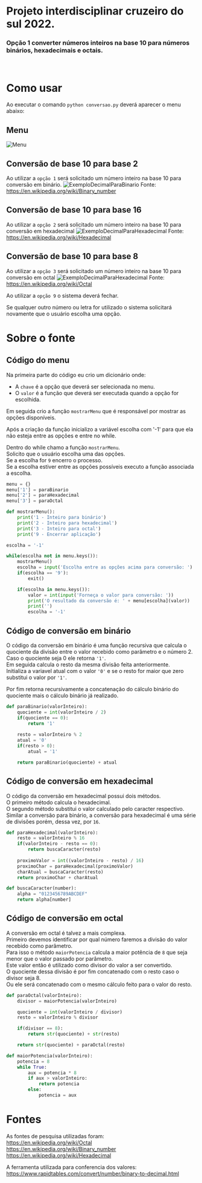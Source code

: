 # Projeto interdisciplinar cruzeiro do sul 2022.

### Opção 1 converter números inteiros na base 10 para números binários, hexadecimais e octais.
<br>


# Como usar

Ao executar o comando `python conversao.py` deverá aparecer o menu abaixo:

## Menu

![Menu](./assets/Menu.png)

## Conversão de base 10 para base 2
Ao utilizar a `opção 1` será solicitado um número inteiro na base 10 para conversão em binário.
![ExemploDecimalParaBinario](./assets/InteiroParaBinario.png)
Fonte: https://en.wikipedia.org/wiki/Binary_number

## Conversão de base 10 para base 16
Ao utilizar a `opção 2` será solicitado um número inteiro na base 10 para conversão em hexadecimal
![ExemploDecimalParaHexadecimal](./assets/InteiroParaHexa.png)
Fonte: https://en.wikipedia.org/wiki/Hexadecimal

## Conversão de base 10 para base 8
Ao utilizar a `opção 3` será solicitado um número inteiro na base 10 para conversão em octal
![ExemploDecimalParaHexadecimal](./assets/InteiroParaOctal.png)
Fonte: https://en.wikipedia.org/wiki/Octal

Ao utilizar a `opção 9` o sistema deverá fechar.

Se qualquer outro número ou letra for utilizado o sistema solicitará novamente que o usuário escolha uma opção.

# Sobre o fonte

## Código do menu
Na primeira parte do código eu crio um dicionário onde:
 - A `chave` é a opção que deverá ser selecionada no menu.
 - O `valor` é a função que deverá ser executada quando a opção for escolhida.

Em seguida crio a função `mostrarMenu` que é responsável por mostrar as opções disponíveis.

Após a criação da função inicializo a variável escolha com '-1' para que ela não esteja entre as opções e entre no while.

Dentro do while chamo a função `mostrarMenu`.<br>
Solicito que o usuário escolha uma das opções.<br>
Se a escolha for `9` encerro o processo.<br>
Se a escolha estiver entre as opções possíveis executo a função associada a escolha.

``` Python
menu = {}
menu['1'] = paraBinario
menu['2'] = paraHexadecimal
menu['3'] = paraOctal

def mostrarMenu():        
    print('1 - Inteiro para binário')
    print('2 - Inteiro para hexadecimal')
    print('3 - Inteiro para octal')
    print('9 - Encerrar aplicação')

escolha = '-1'

while(escolha not in menu.keys()):
    mostrarMenu()
    escolha = input('Escolha entre as opções acima para conversão: ')
    if(escolha == '9'):
        exit()

    if(escolha in menu.keys()):
        valor = int(input('Forneça o valor para conversão: '))
        print('O resultado da conversão é: ' + menu[escolha](valor))
        print('')
        escolha = '-1'
```

## Código de conversão em binário

O código da conversão em binário é uma função recursiva que calcula o quociente da divisão entre o valor recebido como parâmetro e o número 2.<br>
Caso o quociente seja 0 ele retorna `'1'`.<br>
Em seguida calcula o resto da mesma divisão feita anteriormente.<br>
Initializa a variavel atual com o valor `'0'` e se o resto for maior que zero substitui o valor por `'1'`.<br>

Por fim retorna recursivamente a concatenação do cálculo binário do quociente mais o cálculo binário já realizado.

``` Python
def paraBinario(valorInteiro):    
    quociente = int(valorInteiro / 2)    
    if(quociente == 0):
        return '1'
    
    resto = valorInteiro % 2    
    atual = '0'
    if(resto > 0):
        atual = '1'

    return paraBinario(quociente) + atual
```

## Código de conversão em hexadecimal

O código da conversão em hexadecimal possui dois métodos.<br>
O primeiro método calcula o hexadecimal.<br>
O segundo método substitui o valor calculado pelo caracter respectivo.<br>
Similar a conversão para binário, a conversão para hexadecimal é uma série de divisões porém, dessa vez, por `16`.

``` Python
def paraHexadecimal(valorInteiro):
    resto = valorInteiro % 16
    if(valorInteiro - resto == 0):
        return buscaCaracter(resto)
    
    proximoValor = int((valorInteiro - resto) / 16)
    proximoChar = paraHexadecimal(proximoValor)
    charAtual = buscaCaracter(resto)    
    return proximoChar + charAtual

def buscaCaracter(number):
    alpha = "0123456789ABCDEF"
    return alpha[number]
```

## Código de conversão em octal

A conversão em octal é talvez a mais complexa.<br>
Primeiro devemos identificar por qual número faremos a divisão do valor recebido como parâmetro.<br>
Para isso o método `maiorPotencia` calcula a maior potência de `8` que seja menor que o valor passado por parâmetro.<br>
Este valor então é utilizado como divisor do valor a ser convertido.<br>
O quociente dessa divisão é por fim concatenado com o resto caso o divisor seja 8.<br>
Ou ele será concatenado com o mesmo cálculo feito para o valor do resto.

``` Python
def paraOctal(valorInteiro):
    divisor = maiorPotencia(valorInteiro)

    quociente = int(valorInteiro / divisor)
    resto = valorInteiro % divisor

    if(divisor == 8):
        return str(quociente) + str(resto)

    return str(quociente) + paraOctal(resto)

def maiorPotencia(valorInteiro):
    potencia = 8
    while True:
        aux = potencia * 8
        if aux > valorInteiro:            
            return potencia
        else:
            potencia = aux
```
# Fontes

As fontes de pesquisa utilizadas foram:<br>
https://en.wikipedia.org/wiki/Octal<br>
https://en.wikipedia.org/wiki/Binary_number<br>
https://en.wikipedia.org/wiki/Hexadecimal

A ferramenta utilizada para conferencia dos valores:<br>
https://www.rapidtables.com/convert/number/binary-to-decimal.html
